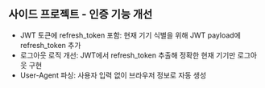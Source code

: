 ## 사이드 프로젝트 - 인증 기능 개선

- JWT 토큰에 refresh_token 포함: 현재 기기 식별을 위해 JWT payload에 refresh_token 추가
- 로그아웃 로직 개선: JWT에서 refresh_token 추출해 정확한 현재 기기만 로그아웃 구현
- User-Agent 파싱: 사용자 입력 없이 브라우저 정보로 자동 생성
